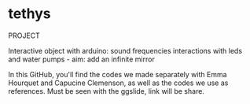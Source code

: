 # tethys
PROJECT

Interactive object with arduino: sound frequencies interactions with leds and water pumps - aim: add an infinite mirror

In this GitHub, you'll find the codes we made separately with Emma Hourquet and Capucine Clemenson, as well as the codes we use as references. Must be seen with the ggslide, link will be share.
